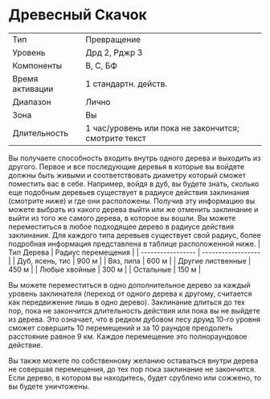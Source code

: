 
# Древесный Скачок

| | |
|---|---|
|Тип|Превращение|
|Уровень| Дрд 2, Рджр 3|
|Компоненты| В, С, БФ|
|Время активации| 1 стандартн. действ.|
|Диапазон| Лично|
|Зона| Вы|
|Длительность| 1 час/уровень или пока не закончится; смотрите текст|

Вы получаете способность входить внутрь одного дерева и выходить из другого. Первое и все последующие деревья в которые вы войдете должны быть живыми и соответствовать диаметру который сможет поместить вас в себе. Например, войдя в дуб, вы будете знать, сколько еще подобным деревьев существует в радиусе действия заклинания (смотрите ниже) и где они расположены. Получив эту информацию вы можете выбрать из какого дерева выйти или же отменить заклинание и выйти из того же самого дерева, в которое вы вошли. Вы можете переместиться в любое подходящее дерево в радиусе действия заклинания. Для каждого типа деревьев существует свой радиус, более подробная информация представлена в таблице расположенной ниже.
| Тип Дерева        | Радиус перемещения |
| ----------------- | ------------------ |
| Дуб, ясень, тис   | 900 м              |
| Вяз, липа         | 600 м              |
| Другие лиственные | 450 м              |
| Любые хвойные     | 300 м              |
| Остальные         | 150 м              | 

Вы можете переместиться в одно дополнительное дерево за каждый уровень заклинателя (переход от одного дерева к другому, считается как передвижение лишь в одно дерево). Заклинание длиться до тех пор, пока не закончится длительность действия или пока вы не выйдете из дерева. Это означает, что в редком дубовом лесу друид 10-го уровня сможет совершить 10 перемещений и за 10 раундов преодолеть расстояние равное 9 км. Каждое перемещение это полнораундовое действие. 

Вы также можете по собственному желанию оставаться внутри дерева не совершая перемещения, до тех пор пока заклинание не закончится. Если дерево, в котором вы находитесь, будет срублено или сожжено, то вы будете уничтожены.